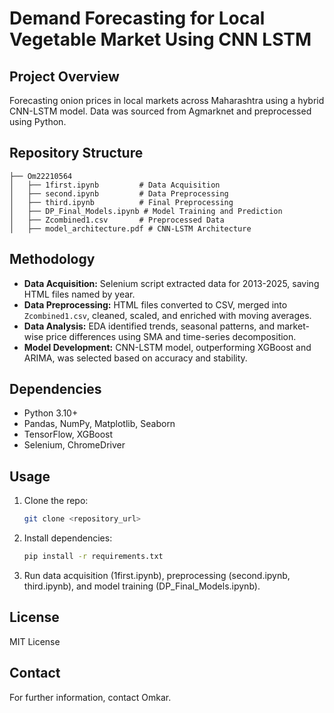 # Demand Forecasting for Local Vegetable Market Using CNN LSTM

## Project Overview

Forecasting onion prices in local markets across Maharashtra using a hybrid CNN-LSTM model. Data was sourced from Agmarknet and preprocessed using Python.

## Repository Structure

```
├── Om22210564
│   ├── 1first.ipynb         # Data Acquisition
│   ├── second.ipynb         # Data Preprocessing
│   ├── third.ipynb          # Final Preprocessing
│   ├── DP_Final_Models.ipynb # Model Training and Prediction
│   ├── Zcombined1.csv       # Preprocessed Data
│   ├── model_architecture.pdf # CNN-LSTM Architecture
```

## Methodology

* **Data Acquisition:** Selenium script extracted data for 2013-2025, saving HTML files named by year.
* **Data Preprocessing:** HTML files converted to CSV, merged into `Zcombined1.csv`, cleaned, scaled, and enriched with moving averages.
* **Data Analysis:** EDA identified trends, seasonal patterns, and market-wise price differences using SMA and time-series decomposition.
* **Model Development:** CNN-LSTM model, outperforming XGBoost and ARIMA, was selected based on accuracy and stability.

## Dependencies

* Python 3.10+
* Pandas, NumPy, Matplotlib, Seaborn
* TensorFlow, XGBoost
* Selenium, ChromeDriver

## Usage

1. Clone the repo:

   ```bash
   git clone <repository_url>
   ```
2. Install dependencies:

   ```bash
   pip install -r requirements.txt
   ```
3. Run data acquisition (1first.ipynb), preprocessing (second.ipynb, third.ipynb), and model training (DP\_Final\_Models.ipynb).

## License

MIT License

## Contact

For further information, contact Omkar.
